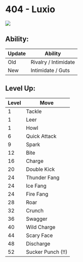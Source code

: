 # 404 - Luxio
![][404]

## Ability:

Update | Ability
---    | ---
Old    | Rivalry / Intimidate
New    | Intimidate / Guts

## Level Up:

Level | Move
---   | ---
  1   | Tackle
  1   | Leer
  1   | Howl
  6   | Quick Attack
  9   | Spark
 12   | Bite
 16   | Charge
 20   | Double Kick
 24   | Thunder Fang
 24   | Ice Fang
 24   | Fire Fang
 28   | Roar
 32   | Crunch
 36   | Swagger
 40   | Wild Charge
 44   | Scary Face
 48   | Discharge
 52   | Sucker Punch (!!)



[404]: /img/pokemon/404.png
